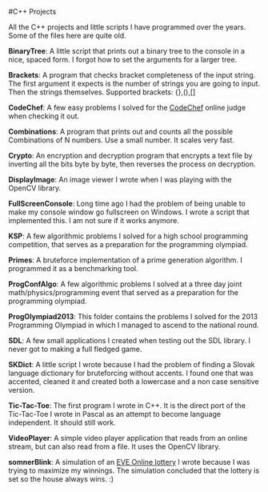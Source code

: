 #C++ Projects

All the C++ projects and little scripts I have programmed over the years. Some of the files here are quite old.

**BinaryTree**: A little script that prints out a binary tree to the console in a nice, spaced form. I forgot how to set the arguments for a larger tree.

**Brackets**: A program that checks bracket completeness of the input string. The first argument it expects is the number of strings you are going to input. Then the strings themselves. Supported brackets: {},(),[]

**CodeChef**: A few easy problems I solved for the [CodeChef](http://www.codechef.com/) online judge when checking it out.

**Combinations**: A program that prints out and counts all the possible Combinations of N numbers. Use a small number. It scales very fast.

**Crypto**: An encryption and decryption program that encrypts a text file by inverting all the bits byte by byte, then reverses the process on decryption.

**DisplayImage**: An image viewer I wrote when I was playing with the OpenCV library.

**FullScreenConsole**: Long time ago I had the problem of being unable to make my console window go fullscreen on Windows. I wrote a script that implemented this. I am not sure if it works anymore.

**KSP**: A few algorithmic problems I solved for a high school programming competition, that serves as a preparation for the programming olympiad.

**Primes**: A bruteforce implementation of a prime generation algorithm. I programmed it as a benchmarking tool.

**ProgConfAlgo**: A few algorithmic problems I solved at a three day joint math/physics/programming event that served as a preparation for the programming olympiad.

**ProgOlympiad2013**: This folder contains the problems I solved for the 2013 Programming Olympiad in which I managed to ascend to the national round.

**SDL**: A few small applications I created when testing out the SDL library. I never got to making a full fledged game.

**SKDict**: A little script I wrote because I had the problem of finding a Slovak language dictionary for bruteforcing without accents. I found one that was accented, cleaned it and created both a lowercase and a non case sensitive version.

**Tic-Tac-Toe**: The first program I wrote in C++. It is the direct port of the Tic-Tac-Toe I wrote in Pascal as an attempt to become language independent. It should still work.

**VideoPlayer**: A simple video player application that reads from an online stream, but can also read from a file. It uses the OpenCV library.

**somnerBlink**: A simulation of an [EVE Online lottery](https://cogdev.net/blink/) I wrote because I was trying to maximize my winnings. The simulation concluded that the lottery is set so the house always wins. :)
